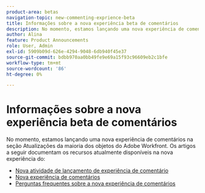 ```yaml
---
product-area: betas
navigation-topic: new-commenting-exprience-beta
title: Informações sobre a nova experiência beta de comentários
description: No momento, estamos lançando uma nova experiência de comentários na seção Atualizações da maioria dos objetos do Adobe Workfront. Os artigos a seguir documentam os recursos atualmente disponíveis na nova experiência do.
author: Alina
feature: Product Announcements
role: User, Admin
exl-id: 5909b09d-626e-4294-9048-6db940f45e37
source-git-commit: bdbb970aa0bb49fe9e69a15f93c96609eb2c1bfe
workflow-type: tm+mt
source-wordcount: '86'
ht-degree: 0%

---
```


# Informações sobre a nova experiência beta de comentários

No momento, estamos lançando uma nova experiência de comentários na seção Atualizações da maioria dos objetos do Adobe Workfront. Os artigos a seguir documentam os recursos atualmente disponíveis na nova experiência do:

* [Nova atividade de lançamento de experiência de comentário](../new-commenting-experience-beta/new-commenting-beta-experience-release-activity.md)
* [Nova experiência de comentários](../new-commenting-experience-beta/unified-commenting-experience.md)
* [Perguntas frequentes sobre a nova experiência de comentários](../new-commenting-experience-beta/new-commenting-faq.md)